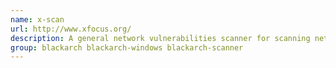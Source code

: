 ```yaml
---
name: x-scan
url: http://www.xfocus.org/
description: A general network vulnerabilities scanner for scanning network vulnerabilities for specific IP address scope or stand-alone computer by multi-threading method, plug-ins are supportable.
group: blackarch blackarch-windows blackarch-scanner
---
```

